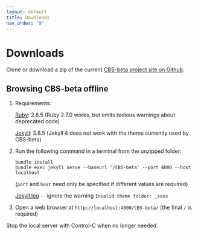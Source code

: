 ```yaml
---
layout: default
title: Downloads
nav_order: "9"
---
```


Downloads
=========

Clone or download a zip of the current [CBS-beta project site on Github].

Browsing CBS-beta offline
-------------------------

1.  Requirements:

    [Ruby]\: 2.6.5 (Ruby 2.7.0 works, but emits tedious warnings about deprecated code)
    
    [Jekyll]\: 3.8.5 (Jekyll 4 does _not_ work with the theme currently used by CBS-beta)

2.  Run the following command in a terminal from the unzipped folder:

    ```
    bundle install
    bundle exec jekyll serve --baseurl '/CBS-beta' --port 4000 --host localhost
    ```
    (`port` and `host` need only be specified if different values are required)
    
    [Jekyll log] -- ignore the warning `Invalid theme folder: _sass`

3.  Open a web browser at `http://localhost:4000/CBS-beta/` (the final `/` is required)

Stop the local server with Control-C when no longer needed.


[CBS-beta project site on Github]: https://github.com/plancomps/CBS-beta

[`Languages-beta/IMP/IMP-cbs/IMP/IMP-Start/index.html`]: /CBS-beta/Languages-beta/IMP/IMP-cbs/IMP/IMP-Start/index.html

[`Funcons-beta/Funcons-Index/index.html`]: /CBS-beta/Funcons-beta/Funcons-Index/index.html

[Ruby]: https://www.ruby-lang.org/

[Jekyll]: https://help.github.com/en/articles/setting-up-your-github-pages-site-locally-with-jekyll

[Jekyll log]: /CBS-beta/assets/images/Jekyll-localhost.png

[Python3]: https://docs.python.org/3/library/http.server.html

[Python2]: https://docs.python.org/2/library/simplehttpserver.html#module-SimpleHTTPServer
